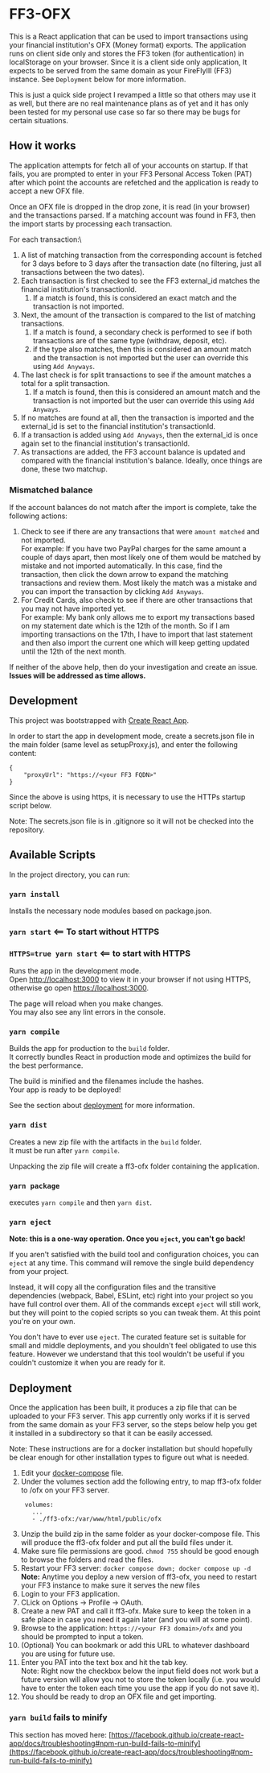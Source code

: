 # FF3-OFX

This is a React application that can be used to import transactions using your financial institution's OFX (Money format) exports.  The application runs on client side only and stores the FF3 token (for authentication) in localStorage on your browser. Since it is a client side only application, It expects to be served from the same domain as your FireFlyIII (FF3) instance.  See `Deployment` below for more information.

This is just a quick side project I revamped a little so that others may use it as well, but there are no real maintenance plans as of yet and it has only been tested for my personal use case so far so there may be bugs for certain situations.

## How it works
The application attempts for fetch all of your accounts on startup.  If that fails, you are prompted to enter in your FF3 Personal Access Token (PAT) after which point the accounts are refetched and the application is ready to accept a new OFX file.

Once an OFX file is dropped in the drop zone, it is read (in your browser) and the transactions parsed.  If a matching account was found in FF3, then the import starts by processing each transaction.

For each transaction:\
1. A list of matching transaction from the corresponding account is fetched for 3 days before to 3 days after the transaction date (no filtering, just all transactions between the two dates).
2. Each transaction is first checked to see the FF3 external_id matches the financial institution's transactionId.
   1. If a match is found, this is considered an exact match and the transaction is not imported.
3. Next, the amount of the transaction is compared to the list of matching transactions.
   1. If a match is found, a secondary check is performed to see if both transactions are of the same type (withdraw, deposit, etc).
   2. if the type also matches, then this is considered an amount match and the transaction is not imported but the user can override this using `Add Anyways`.
4. The last check is for split transactions to see if the amount matches a total for a split transaction.
   1. If a match is found, then this is considered an amount match and the transaction is not imported but the user can override this using `Add Anyways`.
5. If no matches are found at all, then the transaction is imported and the external_id is set to the financial institution's transactionId.
6. If a transaction is added using `Add Anyways`, then the external_id is once again set to the financial institution's transactionId.
7. As transactions are added, the FF3 account balance is updated and compared with the financial institution's balance.  Ideally, once things are done, these two matchup.

### Mismatched balance
If the account balances do not match after the import is complete, take the following actions:
1. Check to see if there are any transactions that were `amount matched` and not imported.\
   For example: If you have two PayPal charges for the same amount a couple of days apart, then most likely one of them would be matched by mistake and not imported automatically.  In this case, find the transaction, then click the down arrow to expand the matching transactions and review them.  Most likely the match was a mistake and you can import the transaction by clicking `Add Anyways`. 
2. For Credit Cards, also check to see if there are other transactions that you may not have imported yet.\
   For example: My bank only allows me to export my transactions based on my statement date which is the 12th of the month.  So if I am importing transactions on the 17th, I have to import that last statement and then also import the current one which will keep getting updated until the 12th of the next month.

If neither of the above help, then do your investigation and create an issue.  **Issues will be addressed as time allows.**


## Development
This project was bootstrapped with [Create React App](https://github.com/facebook/create-react-app).

In order to start the app in development mode, create a secrets.json file in the main folder (same level as setupProxy.js), and enter the following content:

```
{
    "proxyUrl": "https://<your FF3 FQDN>"
}
```
Since the above is using https, it is necessary to use the HTTPs startup script below.

Note: The secrets.json file is in .gitignore so it will not be checked into the repository.

## Available Scripts

In the project directory, you can run:

### `yarn install`

Installs the necessary node modules based on package.json.

### `yarn start` <== To start without HTTPS
### `HTTPS=true yarn start` <== to start with HTTPS

Runs the app in the development mode.\
Open [http://localhost:3000](http://localhost:3000) to view it in your browser if not using HTTPS, otherwise go open [https://localhost:3000](https://localhost:3000).

The page will reload when you make changes.\
You may also see any lint errors in the console.

<!-- ### `yarn test` <== TODO

Launches the test runner in the interactive watch mode.\
See the section about [running tests](https://facebook.github.io/create-react-app/docs/running-tests) for more information. -->


### `yarn compile`

Builds the app for production to the `build` folder.\
It correctly bundles React in production mode and optimizes the build for the best performance.

The build is minified and the filenames include the hashes.\
Your app is ready to be deployed!

See the section about [deployment](https://facebook.github.io/create-react-app/docs/deployment) for more information.

### `yarn dist`

Creates a new zip file with the artifacts in the `build` folder.\
It must be run after `yarn compile`.

Unpacking the zip file will create a ff3-ofx folder containing the application.

### `yarn package`

executes `yarn compile` and then `yarn dist`.

### `yarn eject`

**Note: this is a one-way operation. Once you `eject`, you can't go back!**

If you aren't satisfied with the build tool and configuration choices, you can `eject` at any time. This command will remove the single build dependency from your project.

Instead, it will copy all the configuration files and the transitive dependencies (webpack, Babel, ESLint, etc) right into your project so you have full control over them. All of the commands except `eject` will still work, but they will point to the copied scripts so you can tweak them. At this point you're on your own.

You don't have to ever use `eject`. The curated feature set is suitable for small and middle deployments, and you shouldn't feel obligated to use this feature. However we understand that this tool wouldn't be useful if you couldn't customize it when you are ready for it.

<!-- ## Learn More

You can learn more in the [Create React App documentation](https://facebook.github.io/create-react-app/docs/getting-started).

To learn React, check out the [React documentation](https://reactjs.org/).

### Code Splitting

This section has moved here: [https://facebook.github.io/create-react-app/docs/code-splitting](https://facebook.github.io/create-react-app/docs/code-splitting)

### Analyzing the Bundle Size

This section has moved here: [https://facebook.github.io/create-react-app/docs/analyzing-the-bundle-size](https://facebook.github.io/create-react-app/docs/analyzing-the-bundle-size)

### Making a Progressive Web App

This section has moved here: [https://facebook.github.io/create-react-app/docs/making-a-progressive-web-app](https://facebook.github.io/create-react-app/docs/making-a-progressive-web-app)

### Advanced Configuration

This section has moved here: [https://facebook.github.io/create-react-app/docs/advanced-configuration](https://facebook.github.io/create-react-app/docs/advanced-configuration) -->

## Deployment

Once the application has been built, it produces a zip file that can be uploaded to your FF3 server.  This app currently only works if it is served from the same domain as your FF3 server, so the steps below help you get it installed in a subdirectory so that it can be easily accessed.

Note: These instructions are for a docker installation but should hopefully be clear enough for other installation types to figure out what is needed.

1. Edit your [docker-compose](https://raw.githubusercontent.com/firefly-iii/docker/main/docker-compose.yml) file.
2. Under the volumes section add the following entry, to map ff3-ofx folder to /ofx on your FF3 server.
   ```
    volumes:
      ...
      - ./ff3-ofx:/var/www/html/public/ofx
   ```
3. Unzip the build zip in the same folder as your docker-compose file.  This will produce the ff3-ofx folder and put all the build files under it.
4. Make sure file permissions are good.  `chmod 755` should be good enough to browse the folders and read the files.
5. Restart your FF3 server: `docker compose down; docker compose up -d`\
   **Note:** Anytime you deploy a new version of ff3-ofx, you need to restart your FF3 instance to make sure it serves the new files
6. Login to your FF3 application.
7. CLick on Options -> Profile -> OAuth.
8. Create a new PAT and call it ff3-ofx.  Make sure to keep the token in a safe place in case you need it again later (and you will at some point).
9.  Browse to the application: `https://<your FF3 domain>/ofx` and you should be prompted to input a token.  
10. (Optional) You can bookmark or add this URL to whatever dashboard you are using for future use.
11. Enter you PAT into the text box and hit the tab key.\
    Note: Right now the checkbox below the input field does not work but a future version will allow you not to store the token locally (i.e. you would have to enter the token each time you use the app if you do not save it).
12. You should be ready to drop an OFX file and get importing.



### `yarn build` fails to minify

This section has moved here: [https://facebook.github.io/create-react-app/docs/troubleshooting#npm-run-build-fails-to-minify](https://facebook.github.io/create-react-app/docs/troubleshooting#npm-run-build-fails-to-minify)
